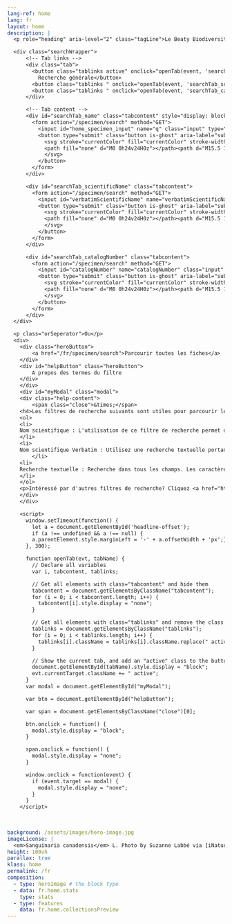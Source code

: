 ```yaml
---
lang-ref: home
lang: fr 
layout: home
description: |
  <p role="heading" aria-level="2" class="tagLine">Le Beaty Biodiversity Museum est le musée d'histoire naturelle de Vancouver. Vous pouvez actuellement consulter quatre collections num numériques comptant un total de <span role="heading" aria-level="2" data-ajax-url="https://api.gbif.org/v1/occurrence/search?datasetKey=07fd0d79-4883-435f-bba1-58fef110cd13&datasetKey=90302970-1bc6-4865-be76-9aef1dd707f9&datasetKey=9c45867f-f77d-42f3-9751-ae16bb7c9bc8&datasetKey=4edd9396-59df-4b01-9e29-dc21a59f9963&datasetKey=628abbe5-dc8d-41e9-a0c7-f05efe282649&datasetKey=ca1bcd7e-7387-42f9-81ba-1470db55e3e8&datasetKey=ba0c046d-52bb-4262-a495-652988c9f3f7&datasetKey=3ad882bb-cd21-4201-8b83-3684bfc6d830&datasetKey=df9c8b86-9d36-4e29-91b3-4274dff053e5&datasetKey=4caf2040-83ad-4fa7-ba13-005bced721eb&datasetKey=86e3e77d-8fc7-432f-8835-efe87f7248b3&limit=0">701,768</span> objets mettant en valeur la biodiversité à travers le monde.

  <div class="searchWrapper">
      <!-- Tab links -->
      <div class="tab">
        <button class="tablinks active" onclick="openTab(event, 'searchTab_name')">
          Recherche générale</button>
        <button class="tablinks " onclick="openTab(event, 'searchTab_scientificName')">Recherche par nom scientifique</button>
        <button class="tablinks " onclick="openTab(event, 'searchTab_catalogNumber')">Recherche par numéro de catalogue</button>
      </div>

      <!-- Tab content -->
      <div id="searchTab_name" class="tabcontent" style="display: block;">
        <form action="/specimen/search" method="GET">
          <input id="home_specimen_input" name="q" class="input" type="text" placeholder="Essayez Vancouver" style="width: 100%;">
          <button type="submit" class="button is-ghost" aria-label="submit the search query">
            <svg stroke="currentColor" fill="currentColor" stroke-width="0" viewBox="0 0 24 24" height="1em" width="1em" xmlns="http://www.w3.org/2000/svg">
            <path fill="none" d="M0 0h24v24H0z"></path><path d="M15.5 14h-.79l-.28-.27A6.471 6.471 0 0016 9.5 6.5 6.5 0 109.5 16c1.61 0 3.09-.59 4.23-1.57l.27.28v.79l5 4.99L20.49 19l-4.99-5zm-6 0C7.01 14 5 11.99 5 9.5S7.01 5 9.5 5 14 7.01 14 9.5 11.99 14 9.5 14z"></path>
            </svg>
          </button>
        </form>
      </div>

      <div id="searchTab_scientificName" class="tabcontent">
        <form action="/specimen/search" method="GET">
          <input id="verbatimScientificName" name="verbatimScientificName" class="input" type="text" placeholder="Doit être Genus + species" style="width: 100%;">
          <button type="submit" class="button is-ghost" aria-label="submit the search query">
            <svg stroke="currentColor" fill="currentColor" stroke-width="0" viewBox="0 0 24 24" height="1em" width="1em" xmlns="http://www.w3.org/2000/svg">
            <path fill="none" d="M0 0h24v24H0z"></path><path d="M15.5 14h-.79l-.28-.27A6.471 6.471 0 0016 9.5 6.5 6.5 0 109.5 16c1.61 0 3.09-.59 4.23-1.57l.27.28v.79l5 4.99L20.49 19l-4.99-5zm-6 0C7.01 14 5 11.99 5 9.5S7.01 5 9.5 5 14 7.01 14 9.5 11.99 14 9.5 14z"></path>
            </svg>
          </button>
        </form>
      </div>

      <div id="searchTab_catalogNumber" class="tabcontent">
        <form action="/specimen/search" method="GET">
          <input id="catalogNumber" name="catalogNumber" class="input" type="text" placeholder="Essayer M000001 or V000001" style="width: 100%;">
          <button type="submit" class="button is-ghost" aria-label="submit the search query" >
            <svg stroke="currentColor" fill="currentColor" stroke-width="0" viewBox="0 0 24 24" height="1em" width="1em" xmlns="http://www.w3.org/2000/svg">
            <path fill="none" d="M0 0h24v24H0z"></path><path d="M15.5 14h-.79l-.28-.27A6.471 6.471 0 0016 9.5 6.5 6.5 0 109.5 16c1.61 0 3.09-.59 4.23-1.57l.27.28v.79l5 4.99L20.49 19l-4.99-5zm-6 0C7.01 14 5 11.99 5 9.5S7.01 5 9.5 5 14 7.01 14 9.5 11.99 14 9.5 14z"></path>
            </svg>
          </button>
        </form>
      </div>
  </div>

  <p class="orSeperator">Ou</p>
  <div>
    <div class="heroButton">
        <a href="/fr/specimen/search">Parcourir toutes les fiches</a>
    </div>
    <div id="helpButton" class="heroButton">
        A propos des termes du filtre
    </div>
    </div>
    <div id="myModal" class="modal">
    <div class="help-content">
        <span class="close">&times;</span>
    <h4>Les filtres de recherche suivants sont utiles pour parcourir les enregistrements dans la vue en tableau</h4>
    <ol>
    <li>
    Nom scientifique : L'utilisation de ce filtre de recherche permet de faire apparaître des suggestions au fur et à mesure de la saisie. Notez que les suggestions concernent l'ensemble de l'arbre de vie, et pas seulement l'ensemble de données dans lequel vous effectuez votre recherche.
    </li>
    <li>
    Nom scientifique Verbatim : Utilisez une recherche textuelle portant spécifiquement sur le nom scientifique. Aucune suggestion n'apparaîtra et vous pouvez utiliser les caractères génériques * et ?. 
        </li>
    <li>
    Recherche textuelle : Recherche dans tous les champs. Les caractères génériques <i>ne sont pas pris en charge</i>. Les mots sont recherchés indépendamment les uns des autres. Ainsi, Bob Smith renverra tous les enregistrements contenant Bob ou Smith. Ce filtre s'appliquant à tous les champs, les résultats peuvent être plus larges que prévu.
    </li>
    </ol>
    <p>Intéressé par d'autres filtres de recherche? Cliquez <a href="https://beatybiodiversitymuseum.github.io/data-documentation/reference/filter-terms">ici</a> pour obtenir une liste complète de toutes les options de filtrage et de leur fonction.</p>
    </div>
    </div>

    <script>
      window.setTimeout(function() {
        let a = document.getElementById('headline-offset');
        if (a !== undefined && a !== null) {
        a.parentElement.style.marginLeft = '-' + a.offsetWidth + 'px';}
      }, 300);

      function openTab(evt, tabName) {
        // Declare all variables
        var i, tabcontent, tablinks;

        // Get all elements with class="tabcontent" and hide them
        tabcontent = document.getElementsByClassName("tabcontent");
        for (i = 0; i < tabcontent.length; i++) {
          tabcontent[i].style.display = "none";
        }

        // Get all elements with class="tablinks" and remove the class "active"
        tablinks = document.getElementsByClassName("tablinks");
        for (i = 0; i < tablinks.length; i++) {
          tablinks[i].className = tablinks[i].className.replace(" active", "");
        }

        // Show the current tab, and add an "active" class to the button that opened the tab
        document.getElementById(tabName).style.display = "block";
        evt.currentTarget.className += " active";
      }
      var modal = document.getElementById("myModal");

      var btn = document.getElementById("helpButton");

      var span = document.getElementsByClassName("close")[0];

      btn.onclick = function() {
        modal.style.display = "block";
      }

      span.onclick = function() {
        modal.style.display = "none";
      }

      window.onclick = function(event) {
        if (event.target == modal) {
          modal.style.display = "none";
        }
      }
    </script>

        
    
background: /assets/images/hero-image.jpg
imageLicense: |
  <em>Sanguinaria canadensis</em> L. Photo by Suzanne Labbé via [iNaturalist](https://www.gbif.org/occurrence/3764124042)
height: 100vh
parallax: true
klass: home
permalink: /fr
composition:
  - type: heroImage # the block type
  - data: fr.home.stats
    type: stats
  - type: features
    data: fr.home.collectionsPreview
---
```



